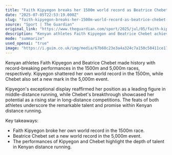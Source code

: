 ```yaml
---
title: "Faith Kipyegon breaks her 1500m world record as Beatrice Chebet smashes 5,000m mark"
date: "2025-07-05T22:53:19.000Z"
slug: "faith-kipyegon-breaks-her-1500m-world-record-as-beatrice-chebet-smashes-5000m-mark"
source: "Sport | The Guardian"
original_link: "https://www.theguardian.com/sport/2025/jul/05/faith-kipyegon-breaks-her-1500m-world-record-as-beatrice-chebet-smashes-5000m-mark"
description: "Kenyan athletes Faith Kipyegon and Beatrice Chebet achieved record-breaking performances in the 1500m and 5,000m races, respectively. Kipyegon broke her own world record in the 1500m, while Chebet set a new mark in the 5,000m event, showcasing their exceptional talent in distance running. These achievements solidify Kipyegon's status as a top middle-distance runner and highlight Chebet's potential as a rising star in long-distance competitions, emphasizing the remarkable talent within Kenyan distance running."
mode: "summarize"
used_openai: "true"
image: "https://i.guim.co.uk/img/media/67b68c23e3a4a324c7a150c58411ce179bcb6cb3/0_0_3828_3063/master/3828.jpg?width=1200&height=630&quality=85&auto=format&fit=crop&overlay-align=bottom%2Cleft&overlay-width=100p&overlay-base64=L2ltZy9zdGF0aWMvb3ZlcmxheXMvdGctZGVmYXVsdC5wbmc&enable=upscale&s=d6678009048a530936e23ab9c5d35704"
---
```


Kenyan athletes Faith Kipyegon and Beatrice Chebet made history with record-breaking performances in the 1500m and 5,000m races, respectively. Kipyegon shattered her own world record in the 1500m, while Chebet also set a new mark in the 5,000m event. 

Kipyegon's exceptional display reaffirmed her position as a leading figure in middle-distance running, while Chebet's breakthrough showcased her potential as a rising star in long-distance competitions. The feats of both athletes underscore the remarkable talent and promise within Kenyan distance running.

Key takeaways:
- Faith Kipyegon broke her own world record in the 1500m race.
- Beatrice Chebet set a new world record in the 5,000m event.
- The performances of Kipyegon and Chebet highlight the depth of talent in Kenyan distance running.